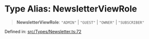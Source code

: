 # Type Alias: NewsletterViewRole

> **NewsletterViewRole**: `"ADMIN"` \| `"GUEST"` \| `"OWNER"` \| `"SUBSCRIBER"`

Defined in: [src/Types/Newsletter.ts:72](https://github.com/Fokusdotid/bail/blob/3bcafd64e13ba51a595ace0ee7bd2c9c52ab1814/src/Types/Newsletter.ts#L72)
